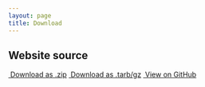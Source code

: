 ```yaml
---
layout: page
title: Download
---
```


## Website source

<div class="list-group">
  <a href="https://github.com/drewsberry/drewsberry.github.io/zipball/master" class="list-group-item">
    <i class="fa fa-file-zip-o fa-fw"></i>&nbsp;Download as .zip</a>
  <a href="https://github.com/drewsberry/drewsberry.github.io/tarball/master" class="list-group-item">
    <i class="fa fa-file-zip-o fa-fw"></i>&nbsp;Download as .tarb/gz</a>
  <a href="https://github.com/drewsberry/drewsberry.github.io" class="list-group-item">
    <i class="fa fa-github-alt fa-fw"></i>&nbsp;View on GitHub</a>
</div>
